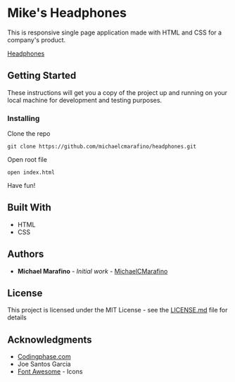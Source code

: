 # Mike's Headphones

This is responsive single page application made with HTML and CSS for a company's product.

[Headphones](https://mikesheadphones.xyz)

## Getting Started

These instructions will get you a copy of the project up and running on your local machine for development and testing purposes. 


### Installing

Clone the repo

```
git clone https://github.com/michaelcmarafino/headphones.git
```

Open root file

```
open index.html
```


Have fun!



## Built With

* HTML 
* CSS

## Authors

* **Michael Marafino** - *Initial work* - [MichaelCMarafino](https://github.com/michaelcmarafino)

## License

This project is licensed under the MIT License - see the [LICENSE.md](LICENSE.md) file for details

## Acknowledgments

* [Codingphase.com](http://codingphase.com/) 
* Joe Santos Garcia
* [Font Awesome](https://fontawesome.com/) - Icons
